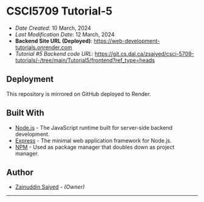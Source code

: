# CSCI5709 Tutorial-5

* *Date Created*: 10 March, 2024
* *Last Modification Date*: 12 March, 2024
* **Backend Site URL (Deployed)**: https://web-development-tutorials.onrender.com
* *Tutorial #5 Backend code URL*: https://git.cs.dal.ca/zsaiyed/csci-5709-tutorials/-/tree/main/Tutorial5/frontend?ref_type=heads

## Deployment
 
This repository is mirrored on GitHub deployed to Render.

## Built With

* [Node.js](https://nodejs.org/en) - The JavaScript runtime built for server-side backend development.
* [Express](https://expressjs.com/) - The minimal web application framework for Node.js.
* [NPM](https://www.npmjs.com/) - Used as package manager that doubles down as project manager.

## Author
 
* [Zainuddin Saiyed](zainuddin.s@dal.ca) - *(Owner)*
 
 ---
